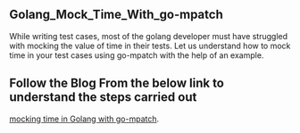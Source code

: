 ## Golang_Mock_Time_With_go-mpatch
While writing test cases, most of the golang developer must have struggled with mocking the value of time in their tests.
Let us understand how to mock time in your test cases using go-mpatch with the help of an example.

## Follow the Blog From the below link to understand the steps carried out
 [mocking time in Golang with go-mpatch](https://sagarsonwane230797.medium.com/mocking-time-in-go-with-go-mpatch-597e313faabb).